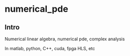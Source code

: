 # numerical_pde

## Intro
Numerical linear algebra, numerical pde, complex analysis

In matlab, python, C++, cuda, fpga HLS, etc
